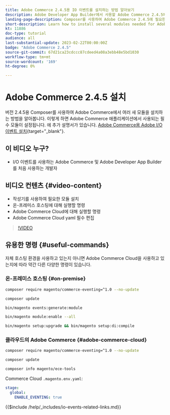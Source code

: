 ```yaml
---
title: Adobe Commerce 2.4.5용 IO 이벤트를 설치하는 방법 알아보기
description: Adobe Developer App Builder에서 사용할 Adobe Commerce 2.4.5에서 IO 이벤트에 필요한 모듈을 설치하는 방법을 알아봅니다
landing-page-description: Composer를 사용하여 Adobe Commerce 2.4.5에 필요한 여러 모듈을 설치하는 방법을 알아봅니다.
short-description: Learn how to install several modules needed for Adobe Commerce 2.4.5 using composer.
kt: 11886
doc-type: tutorial
audience: all
last-substantial-update: 2023-02-22T00:00:00Z
badge: "Adobe Commerce 2.4.5"
source-git-commit: 67d21ca23cdccc87cdeed4a08a3ebb48e5bd1030
workflow-type: tm+mt
source-wordcount: '169'
ht-degree: 0%

---
```



# Adobe Commerce 2.4.5 설치

버전 2.4.5용 Composer를 사용하여 Adobe Commerce에서 여러 새 모듈을 설치하는 방법을 알아봅니다. 이렇게 하면 Adobe Commerce 애플리케이션에서 사용되는 필수 모듈이 설정됩니다. 에 추가 설명서가 있습니다. [Adobe Commerce용 Adobe I/O 이벤트 설치](https://developer.adobe.com/commerce/events/get-started/installation/){target="_blank"}.

## 이 비디오 누구?

* I/O 이벤트를 사용하는 Adobe Commerce 및 Adobe Developer App Builder를 처음 사용하는 개발자

## 비디오 컨텐츠 {#video-content}

* 작성기를 사용하여 필요한 모듈 설치
* 온-프레미스 호스팅에 대해 실행할 명령
* Adobe Commerce Cloud에 대해 실행할 명령
* Adobe Commerce Cloud yaml 필수 편집

>[!VIDEO](https://video.tv.adobe.com/v/3415794)

## 유용한 명령 {#useful-commands}

자체 호스팅 환경을 사용하고 있는지 아니면 Adobe Commerce Cloud을 사용하고 있는지에 따라 약간 다른 다양한 명령이 있습니다.

### 온-프레미스 호스팅 {#on-premise}

```bash
composer require magento/commerce-eventing=^1.0 --no-update

composer update

bin/magento events:generate:module

bin/magento module:enable --all

bin/magento setup:upgrade && bin/magento setup:di:compile
```

### 클라우드의 Adobe Commerce {#adobe-commerce-cloud}

```bash
composer require magento/commerce-eventing=^1.0 --no-update

composer update

composer info magento/ece-tools
```

Commerce Cloud `.magento.env.yaml`:

```yaml
stage:
  global:
    ENABLE_EVENTING: true
```

{{$include /help/_includes/io-events-related-links.md}}
